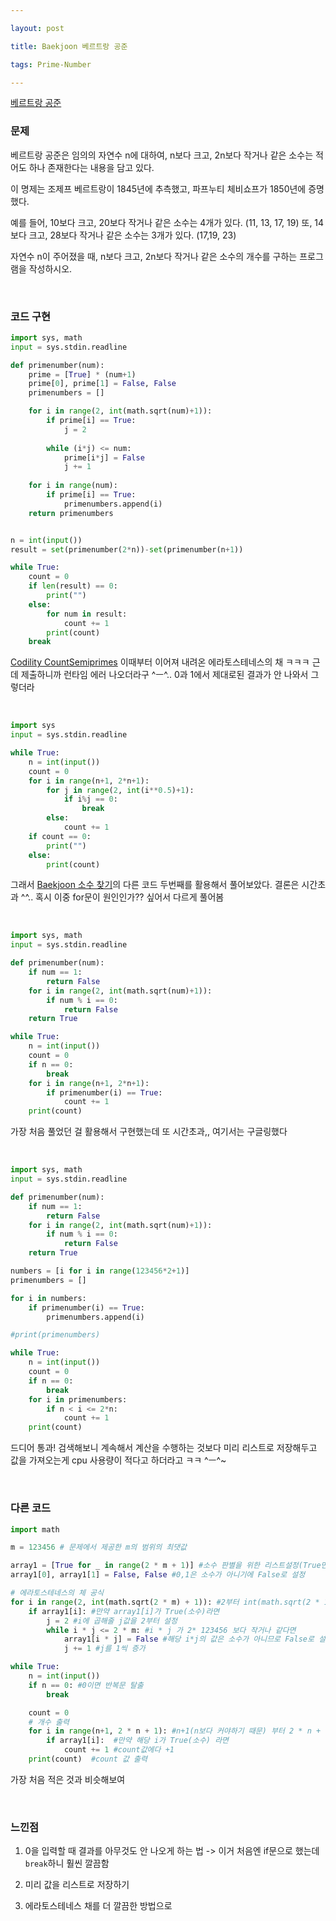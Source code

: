```yaml
---

layout: post

title: Baekjoon 베르트랑 공준

tags: Prime-Number

---
```


[베르트랑 공준](https://www.acmicpc.net/problem/4948)

### 문제

베르트랑 공준은 임의의 자연수 n에 대하여, n보다 크고, 2n보다 작거나 같은 소수는 적어도 하나 존재한다는 내용을 담고 있다.

이 명제는 조제프 베르트랑이 1845년에 추측했고, 파프누티 체비쇼프가 1850년에 증명했다.

예를 들어, 10보다 크고, 20보다 작거나 같은 소수는 4개가 있다. (11, 13, 17, 19) 또, 14보다 크고, 28보다 작거나 같은 소수는 3개가 있다. (17,19, 23)

자연수 n이 주어졌을 때, n보다 크고, 2n보다 작거나 같은 소수의 개수를 구하는 프로그램을 작성하시오.

<br/>

### 코드 구현

```python
import sys, math
input = sys.stdin.readline

def primenumber(num):
    prime = [True] * (num+1)
    prime[0], prime[1] = False, False
    primenumbers = []

    for i in range(2, int(math.sqrt(num)+1)):
        if prime[i] == True:
            j = 2
        
        while (i*j) <= num:
            prime[i*j] = False
            j += 1
    
    for i in range(num):
        if prime[i] == True:
            primenumbers.append(i)
    return primenumbers


n = int(input())
result = set(primenumber(2*n))-set(primenumber(n+1))

while True:
    count = 0
    if len(result) == 0:
        print("")
    else:
        for num in result:
            count += 1
        print(count)
    break
```

[Codility CountSemiprimes](https://suyeon12.github.io/2022/11/07/codility-countsemiprimes) 이때부터 이어져 내려온 에라토스테네스의 채 ㅋㅋㅋ 근데 제출하니까 런타임 에러 나오더라구 ^ㅡ^.. 0과 1에서 제대로된 결과가 안 나와서 그렇더라

<br/>

```python
import sys
input = sys.stdin.readline

while True:
    n = int(input())
    count = 0
    for i in range(n+1, 2*n+1):
        for j in range(2, int(i**0.5)+1):
            if i%j == 0:
                break
        else:
            count += 1
    if count == 0:
        print("")
    else:
        print(count)
```

그래서 [Baekjoon 소수 찾기](https://suyeon12.github.io/2022/11/28/baekjoon-소수-찾기#다른-코드)의 다른 코드 두번째를 활용해서 풀어보았다. 결론은 시간초과 ^^.. 혹시 이중 for문이 원인인가?? 싶어서 다르게 풀어봄

<br/>

```python
import sys, math
input = sys.stdin.readline

def primenumber(num):
    if num == 1:
        return False
    for i in range(2, int(math.sqrt(num)+1)):
        if num % i == 0:
            return False
    return True

while True:
    n = int(input())
    count = 0
    if n == 0:
        break
    for i in range(n+1, 2*n+1):
        if primenumber(i) == True:
            count += 1
    print(count)
```

가장 처음 풀었던 걸 활용해서 구현했는데 또 시간초과,, 여기서는 구글링했다

<br/>

```python
import sys, math
input = sys.stdin.readline

def primenumber(num):
    if num == 1:
        return False
    for i in range(2, int(math.sqrt(num)+1)):
        if num % i == 0:
            return False
    return True

numbers = [i for i in range(123456*2+1)]
primenumbers = []

for i in numbers:
    if primenumber(i) == True:
        primenumbers.append(i)

#print(primenumbers)

while True:
    n = int(input())
    count = 0
    if n == 0:
        break
    for i in primenumbers:
        if n < i <= 2*n:
            count += 1
    print(count)
```

드디어 통과! 검색해보니 계속해서 계산을 수행하는 것보다 미리 리스트로 저장해두고 값을 가져오는게 cpu 사용량이 적다고 하더라고 ㅋㅋ ^ㅡ^~

<br/>

### 다른 코드

```python
import math

m = 123456 # 문제에서 제공한 m의 범위의 최댓값

array1 = [True for _ in range(2 * m + 1)] #소수 판별을 위한 리스트설정(True면 소수)
array1[0], array1[1] = False, False #0,1은 소수가 아니기에 False로 설정

# 에라토스테네스의 체 공식
for i in range(2, int(math.sqrt(2 * m) + 1)): #2부터 int(math.sqrt(2 * 123456) 까지 돈다.
    if array1[i]: #만약 array1[i]가 True(소수)라면
        j = 2 #i에 곱해줄 j값을 2부터 설정
        while i * j <= 2 * m: #i * j 가 2* 123456 보다 작거나 같다면
            array1[i * j] = False #해당 i*j의 값은 소수가 아니므로 False로 설정
            j += 1 #j를 1씩 증가

while True:
    n = int(input())
    if n == 0: #0이면 반복문 탈출
        break

    count = 0
    # 개수 출력
    for i in range(n+1, 2 * n + 1): #n+1(n보다 커야하기 때문) 부터 2 * n + 1 까지 설정
        if array1[i]:  #만약 해당 i가 True(소수) 라면
            count += 1 #count값에다 +1
    print(count)  #count 값 출력
```

가장 처음 적은 것과 비슷해보여

<br/>

### 느낀점

1. 0을 입력할 때 결과를 아무것도 안 나오게 하는 법
   -> 이거 처음엔 if문으로 했는데 `break`하니 훨씬 깔끔함

2. 미리 값을 리스트로 저장하기

3. 에라토스테네스 채를 더 깔끔한 방법으로




